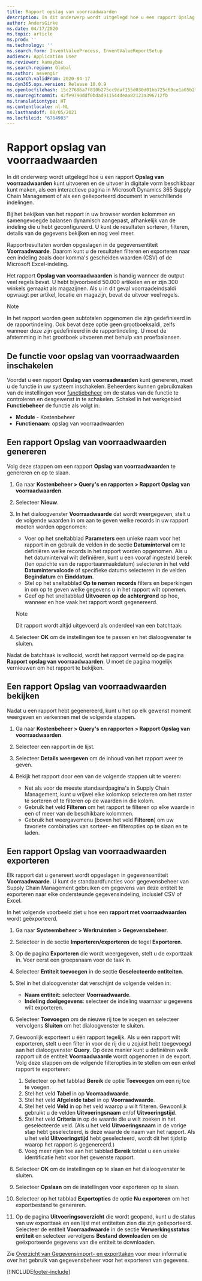 ```yaml
---
title: Rapport opslag van voorraadwaarden
description: In dit onderwerp wordt uitgelegd hoe u een rapport Opslag van voorraadwaarden kunt uitvoeren en de uitvoer in digitale vorm beschikbaar kunt maken, als een interactieve pagina in Microsoft Dynamics 365 Supply Chain Management of als een geëxporteerd document in verschillende indelingen.
author: AndersGirke
ms.date: 04/17/2020
ms.topic: article
ms.prod: ''
ms.technology: ''
ms.search.form: InventValueProcess, InventValueReportSetup
audience: Application User
ms.reviewer: kamaybac
ms.search.region: Global
ms.author: aevengir
ms.search.validFrom: 2020-04-17
ms.dyn365.ops.version: Release 10.0.9
ms.openlocfilehash: 15c27696a7f810b275cc9daf155d030d01bb725c69ce1a05b2f3a2d0a52899ac
ms.sourcegitcommit: 42fe9790ddf0bdad911544deaa82123a396712fb
ms.translationtype: HT
ms.contentlocale: nl-NL
ms.lasthandoff: 08/05/2021
ms.locfileid: "6764903"
---
```

# <a name="inventory-value-storage-report"></a>Rapport opslag van voorraadwaarden

In dit onderwerp wordt uitgelegd hoe u een rapport **Opslag van voorraadwaarden** kunt uitvoeren en de uitvoer in digitale vorm beschikbaar kunt maken, als een interactieve pagina in Microsoft Dynamics 365 Supply Chain Management of als een geëxporteerd document in verschillende indelingen.

Bij het bekijken van het rapport in uw browser worden kolommen en samengevoegde balansen dynamisch aangepast, afhankelijk van de indeling die u hebt geconfigureerd. U kunt de resultaten sorteren, filteren, details van de gegevens bekijken en nog veel meer.

Rapportresultaten worden opgeslagen in de gegevensentiteit **Voorraadwaarde**. Daarom kunt u de resultaten filteren en exporteren naar een indeling zoals door komma's gescheiden waarden (CSV) of de Microsoft Excel-indeling.

Het rapport **Opslag van voorraadwaarden** is handig wanneer de output veel regels bevat. U hebt bijvoorbeeld 50.000 artikelen en er zijn 300 winkels gemaakt als magazijnen. Als u in dit geval voorraadeindsaldi opvraagt per artikel, locatie en magazijn, bevat de uitvoer veel regels.

> [!NOTE]
> In het rapport worden geen subtotalen opgenomen die zijn gedefinieerd in de rapportindeling. Ook bevat deze optie geen grootboeksaldi, zelfs wanneer deze zijn gedefinieerd in de rapportindeling. U moet de afstemming in het grootboek uitvoeren met behulp van proefbalansen.

## <a name="turn-on-the-inventory-value-storage-feature"></a>De functie voor opslag van voorraadwaarden inschakelen

Voordat u een rapport **Opslag van voorraadwaarden** kunt genereren, moet u de functie in uw systeem inschakelen. Beheerders kunnen gebruikmaken van de instellingen voor [functiebeheer](../../fin-ops-core/fin-ops/get-started/feature-management/feature-management-overview.md) om de status van de functie te controleren en desgewenst in te schakelen. Schakel in het werkgebied **Functiebeheer** de functie als volgt in:

- **Module** - Kostenbeheer
- **Functienaam**: opslag van voorraadwaarden

## <a name="generate-an-inventory-value-storage-report"></a>Een rapport Opslag van voorraadwaarden genereren

Volg deze stappen om een rapport **Opslag van voorraadwaarden** te genereren en op te slaan.

1. Ga naar **Kostenbeheer \> Query's en rapporten \> Rapport Opslag van voorraadwaarden**.
1. Selecteer **Nieuw**.
1. In het dialoogvenster **Voorraadwaarde** dat wordt weergegeven, stelt u de volgende waarden in om aan te geven welke records in uw rapport moeten worden opgenomen:

    - Voer op het sneltabblad **Parameters** een unieke naam voor het rapport in en gebruik de velden in de sectie **Datuminterval** om te definiëren welke records in het rapport worden opgenomen. Als u het datuminterval wilt definiëren, kunt u een vooraf ingesteld bereik (ten opzichte van de rapportaanmaakdatum) selecteren in het veld **Datumintervalcode** of specifieke datums selecteren in de velden **Begindatum** en **Einddatum**.
    - Stel op het sneltabblad **Op te nemen records** filters en beperkingen in om op te geven welke gegevens u in het rapport wilt opnemen.
    - Geef op het sneltabblad **Uitvoeren op de achtergrond** op hoe, wanneer en hoe vaak het rapport wordt gegenereerd.

    > [!NOTE]
    > Dit rapport wordt altijd uitgevoerd als onderdeel van een batchtaak.

1. Selecteer **OK** om de instellingen toe te passen en het dialoogvenster te sluiten.

Nadat de batchtaak is voltooid, wordt het rapport vermeld op de pagina **Rapport opslag van voorraadwaarden**. U moet de pagina mogelijk vernieuwen om het rapport te bekijken.

## <a name="explore-an-inventory-value-storage-report"></a>Een rapport Opslag van voorraadwaarden bekijken

Nadat u een rapport hebt gegenereerd, kunt u het op elk gewenst moment weergeven en verkennen met de volgende stappen.

1. Ga naar **Kostenbeheer \> Query's en rapporten \> Rapport Opslag van voorraadwaarden**.
1. Selecteer een rapport in de lijst.
1. Selecteer **Details weergeven** om de inhoud van het rapport weer te geven.
1. Bekijk het rapport door een van de volgende stappen uit te voeren:

    - Net als voor de meeste standaardpagina's in Supply Chain Management, kunt u vrijwel elke kolomkop selecteren om het raster te sorteren of te filteren op de waarden in die kolom.
    - Gebruik het veld **Filteren** om het rapport te filteren op elke waarde in een of meer van de beschikbare kolommen.
    - Gebruik het weergavemenu (boven het veld **Filteren**) om uw favoriete combinaties van sorteer- en filteropties op te slaan en te laden.

## <a name="export-an-inventory-value-storage-report"></a>Een rapport Opslag van voorraadwaarden exporteren

Elk rapport dat u genereert wordt opgeslagen in gegevensentiteit **Voorraadwaarde**. U kunt de standaardfuncties voor gegevensbeheer van Supply Chain Management gebruiken om gegevens van deze entiteit te exporteren naar elke ondersteunde gegevensindeling, inclusief CSV of Excel.

In het volgende voorbeeld ziet u hoe een **rapport met voorraadwaarden** wordt geëxporteerd.

1. Ga naar **Systeembeheer \> Werkruimten \> Gegevensbeheer**.
1. Selecteer in de sectie **Importeren/exporteren** de tegel **Exporteren**. 
1. Op de pagina **Exporteren** die wordt weergegeven, stelt u de exporttaak in. Voer eerst een groepsnaam voor de taak in.
1. Selecteer **Entiteit toevoegen** in de sectie **Geselecteerde entiteiten**.
1. Stel in het dialoogvenster dat verschijnt de volgende velden in:

    - **Naam entiteit:** selecteer **Voorraadwaarde**.
    - **Indeling doelgegevens**: selecteer de indeling waarnaar u gegevens wilt exporteren.

1. Selecteer **Toevoegen** om de nieuwe rij toe te voegen en selecteer vervolgens **Sluiten** om het dialoogvenster te sluiten.
1. Gewoonlijk exporteert u één rapport tegelijk. Als u één rapport wilt exporteren, stelt u een filter in voor de rij die u zojuist hebt toegevoegd aan het dialoogvenster **Query**. Op deze manier kunt u definiëren welk rapport uit de entiteit **Voorraadwaarde** wordt opgenomen in de export. Volg deze stappen om de volgende filteropties in te stellen om een enkel rapport te exporteren:

    1. Selecteer op het tabblad **Bereik** de optie **Toevoegen** om een rij toe te voegen.
    2. Stel het veld **Tabel** in op **Voorraadwaarde**.
    3. Stel het veld **Afgeleide tabel** in op **Voorraadwaarde**.
    4. Stel het veld **Veld** in op het veld waarop u wilt filteren. Gewoonlijk gebruikt u de velden **Uitvoeringsnaam** en/of **Uitvoeringstijd**.
    5. Stel het veld **Criteria** in op de waarde die u wilt zoeken in het geselecteerde veld. (Als u het veld **Uitvoeringsnaam** in de vorige stap hebt geselecteerd, is deze waarde de naam van het rapport. Als u het veld **Uitvoeringstijd** hebt geselecteerd, wordt dit het tijdstip waarop het rapport is gegenereerd.)
    6. Voeg meer rijen toe aan het tabblad **Bereik** totdat u een unieke identificatie hebt voor het gewenste rapport.

1. Selecteer **OK** om de instellingen op te slaan en het dialoogvenster te sluiten.
1. Selecteer **Opslaan** om de instellingen voor exporteren op te slaan.
1. Selecteer op het tabblad **Exportopties** de optie **Nu exporteren** om het exportbestand te genereren.
1. Op de pagina **Uitvoeringsoverzicht** die wordt geopend, kunt u de status van uw exporttaak en een lijst met entiteiten zien die zijn geëxporteerd. Selecteer de entiteit **Voorraadwaarde** in de sectie **Verwerkingsstatus entiteit** en selecteer vervolgens **Bestand downloaden** om de geëxporteerde gegevens van die entiteit te downloaden.

Zie [Overzicht van Gegevensimport- en exporttaken](../../fin-ops-core/dev-itpro/data-entities/data-import-export-job.md) voor meer informatie over het gebruik van gegevensbeheer voor het exporteren van gegevens.


[!INCLUDE[footer-include](../../includes/footer-banner.md)]
